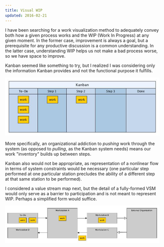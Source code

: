 ```yaml
---
title: Visual WIP
updated: 2016-02-21
---
```


I have been searching for a work visualization method to adequately convey both how a given process works and the WIP (Work In Progress) at any given moment. In the former case, improvement is always a goal, but a prerequisite for any productive discussion is a common understanding. In the latter case, understanding WIP helps us not make a bad process worse, so we have space to improve.

Kanban seemed like something to try, but I realized I was considering only the information Kanban provides and not the functional purpose it fulfills.

![Kanban](/assets/posts/2016-02-21-visual-wip-01.jpg)

More specifically, an organizational addiction to *pushing* work through the system (as opposed to *pulling*, as the Kanban system needs) means our work "inventory" builds up between steps.

Kanban also would not be appropriate, as representation of a nonlinear flow in terms of system constraints would be necessary (one particular step performed at one particular station precludes the ability of a different step at that same station to be performed).

I considered a value stream map next, but the detail of a fully-formed VSM would only serve as a barrier to participation and is not meant to represent WIP. Perhaps a simplified form would suffice.

![Simplified Stateful Value Stream Map](/assets/posts/2016-02-21-visual-wip-00.jpg)